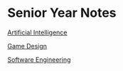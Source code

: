 # Senior Year Notes

[Artificial Intelligence](/Senior-Year-Notes/450)

[Game Design](/Senior-Year-Notes/450)

[Software Engineering](/Senior-Year-Notes/420)